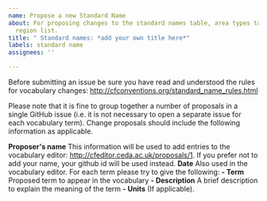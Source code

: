 ```yaml
---
name: Propose a new Standard Name
about: For proposing changes to the standard names table, area types table or standardized
  region list.
title: " Standard names: *add your own title here*"
labels: standard name
assignees: ''

---
```


Before submitting an issue be sure you have read and understood the rules for vocabulary changes: http://cfconventions.org/standard_name_rules.html

Please note that it is fine to group together a number of proposals in a single GitHub issue (i.e. it is not necessary to open a separate issue for each vocabulary term). Change proposals should include the following information as applicable.

**Proposer's name** This information will be used to add entries to the vocabulary editor: http://cfeditor.ceda.ac.uk/proposals/1. If you prefer not to add your name, your github id will be used instead.
**Date** Also used in the vocabulary editor.
For each term please try to give the following:
**- Term** Proposed term to appear in the vocabulary
**- Description** A brief description to explain the meaning of the term
**- Units** (If applicable).
